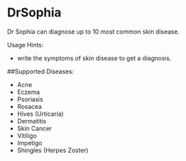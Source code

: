 # DrSophia
 
Dr Sophia can diagnose up to 10 most common skin disease.

Usage Hints:
- write the symptoms of skin disease to get a diagnosis.

##Supported Diseases:
- Acne
- Eczema
- Psoriasis
- Rosacea
- Hives (Urticaria)
- Dermatitis
- Skin Cancer
- Vitiligo
- Impetigo
- Shingles (Herpes Zoster)
